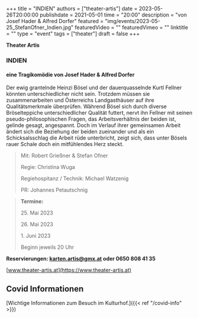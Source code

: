 +++
title = "INDIEN"
authors = ["theater-artis"]
date = 2023-05-26T20:00:00
publishdate = 2021-05-01
time = "20:00"
description = "von Josef Hader & Alfred Dorfer"
featured = "img/events/2023-05-25_StefanOfner_Indien.jpg"
featuredVideo = ""
featuredVimeo = ""
linktitle = ""
type = "event"
tags = ["theater"]
draft = false
+++


**Theater Artis**

### INDIEN
#### eine Tragikomödie von Josef Hader & Alfred Dorfer

Der ewig grantelnde Heinzi Bösel und der dauerquasselnde Kurtl Fellner könnten unterschiedlicher nicht sein. Trotzdem müssen sie zusammenarbeiten und Österreichs Landgasthäuser auf ihre Qualitätsmerkmale überprüfen. Während Bösel sich durch diverse Bröselteppiche unterschiedlicher Qualität futtert, nervt ihn Fellner mit seinen pseudo-philosophischen Fragen, das Arbeitsverhältnis der beiden ist, gelinde gesagt, angespannt.
Doch im Verlauf ihrer gemeinsamen Arbeit ändert sich die Beziehung der beiden zueinander und als ein Schicksalsschlag die Arbeit rüde unterbricht, zeigt sich, dass unter Bösels rauer Schale doch ein mitfühlendes Herz steckt.

>Mit: Robert Grießner & Stefan Ofner
>
>Regie: Christina Wuga
>
>Regiehospitanz / Technik: Michael Watzenig
>
>PR: Johannes Petautschnig


>**Termine:**
>
> 25\. Mai 2023
>
> 26\. Mai 2023
>
> 1\. Juni 2023
>
> Beginn jeweils 20 Uhr

**Reservierungen: karten.artis@gmx.at oder 0650 808 41 35**

[www.theater-artis.at](https://www.theater-artis.at)



## Covid Informationen

[Wichtige Informationen zum Besuch im Kulturhof.]({{< ref "/covid-info" >}})
